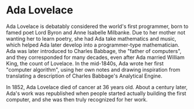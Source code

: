 # Ada Lovelace
Ada Lovelace is debatably considered the world's first programmer, born to famed poet Lord Byron and Anne Isabelle Milbanke. Due to her mother not wanting her to learn poetry, she had Ada take mathematics and music, which helped Ada later develop into a programmer-type mathematician. Ada was later introduced to Charles Babbage, the "father of computers", and they corresponded for many decades, even after Ada married William King, the count of Lovelace. In the mid-1840s, Ada wrote her first "computer algorithm", using her own notes and drawing inspiration from translating a description of Charles Babbage's Analytical Engine.

In 1852, Ada Lovelace died of cancer at 36 years old. About a century later, Ada's work was republished when people started actually building the first computer, and she was then truly recognized for her work.
